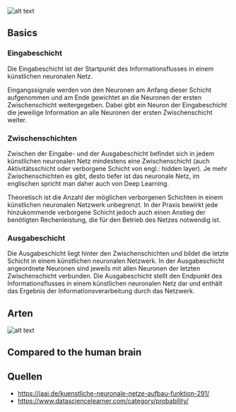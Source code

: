 ![alt text](https://i.ibb.co/SQPgRqt/mathe2NN.png)

## Basics

### Eingabeschicht

Die Eingabeschicht ist der Startpunkt des Informationsflusses in einem künstlichen neuronalen Netz.

Eingangssignale werden von den Neuronen am Anfang dieser Schicht aufgenommen und am Ende gewichtet an die Neuronen der ersten Zwischenschicht weitergegeben. Dabei gibt ein Neuron der Eingabeschicht die jeweilige Information an alle Neuronen der ersten Zwischenschicht weiter.

### Zwischenschichten

Zwischen der Eingabe- und der Ausgabeschicht befindet sich in jedem künstlichen neuronalen Netz mindestens eine Zwischenschicht (auch Aktivitätsschicht oder verborgene Schicht von engl.: hidden layer). Je mehr Zwischenschichten es gibt, desto tiefer ist das neuronale Netz, im englischen spricht man daher auch von Deep Learning.

Theoretisch ist die Anzahl der möglichen verborgenen Schichten in einem künstlichen neuronalen Netzwerk unbegrenzt. In der Praxis bewirkt jede hinzukommende verborgene Schicht jedoch auch einen Anstieg der benötigten Rechenleistung, die für den Betrieb des Netzes notwendig ist.

### Ausgabeschicht

Die Ausgabeschicht liegt hinter den Zwischenschichten und bildet die letzte Schicht in einem künstlichen neuronalen Netzwerk. In der Ausgabeschicht angeordnete Neuronen sind jeweils mit allen Neuronen der letzten Zwischenschicht verbunden. Die Ausgabeschicht stellt den Endpunkt des Informationsflusses in einem künstlichen neuronalen Netz dar und enthält das Ergebnis der Informationsverarbeitung durch das Netzwerk.

## Arten
![alt text](https://jaai.de/wp-content/uploads/2017/09/neuralnetworks.png)
## Compared to the human brain

## Quellen

- https://jaai.de/kuenstliche-neuronale-netze-aufbau-funktion-291/
- https://www.datasciencelearner.com/category/probability/
